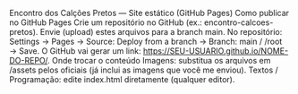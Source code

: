 Encontro dos Calções Pretos — Site estático (GitHub Pages)
Como publicar no GitHub Pages
Crie um repositório no GitHub (ex.: encontro-calcoes-pretos).
Envie (upload) estes arquivos para a branch main.
No repositório: Settings → Pages → Source: Deploy from a branch → Branch: main / /root → Save.
O GitHub vai gerar um link: https://SEU-USUARIO.github.io/NOME-DO-REPO/.
Onde trocar o conteúdo
Imagens: substitua os arquivos em /assets pelos oficiais (já inclui as imagens que você me enviou).
Textos / Programação: edite index.html diretamente (qualquer editor).
